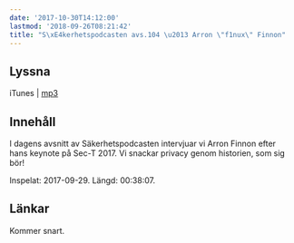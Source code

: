 ```yaml
---
date: '2017-10-30T14:12:00'
lastmod: '2018-09-26T08:21:42'
title: "S\xE4kerhetspodcasten avs.104 \u2013 Arron \"f1nux\" Finnon"
---
```

## Lyssna

iTunes \| [mp3](http://traffic.libsyn.com/sakerhetspodcasten/SEC-T_2017_F1nux.mp3) 

## Innehåll

I dagens avsnitt av Säkerhetspodcasten intervjuar vi Arron Finnon efter hans keynote
på Sec-T 2017. Vi snackar privacy genom historien, som sig bör!

Inspelat: 2017-09-29. Längd: 00:38:07.

## Länkar

Kommer snart.
